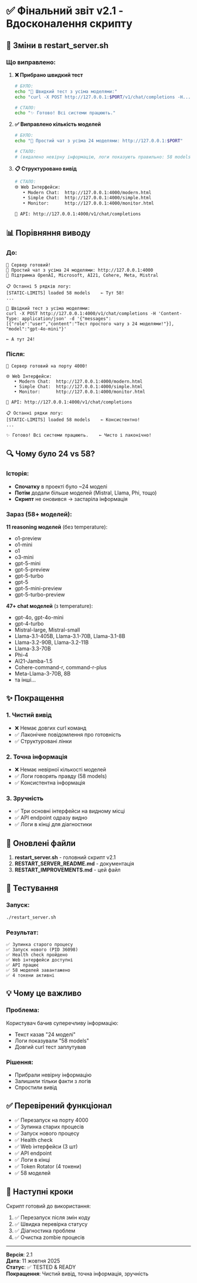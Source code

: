 # ✅ Фінальний звіт v2.1 - Вдосконалення скрипту

## 🎯 Зміни в restart_server.sh

### Що виправлено:

1. **❌ Прибрано швидкий тест**
   ```bash
   # БУЛО:
   echo "🎯 Швидкий тест з усіма моделями:"
   echo "curl -X POST http://127.0.0.1:$PORT/v1/chat/completions -H..."
   
   # СТАЛО:
   echo "✨ Готово! Всі системи працюють."
   ```

2. **✅ Виправлено кількість моделей**
   ```bash
   # БУЛО:
   echo "💬 Простий чат з усіма 24 моделями: http://127.0.0.1:$PORT"
   
   # СТАЛО:
   # (видалено невірну інформацію, логи показують правильно: 58 models)
   ```

3. **📋 Структуровано вивід**
   ```bash
   # СТАЛО:
   🌐 Web Інтерфейси:
      • Modern Chat:  http://127.0.0.1:4000/modern.html
      • Simple Chat:  http://127.0.0.1:4000/simple.html
      • Monitor:      http://127.0.0.1:4000/monitor.html
   
   🤖 API: http://127.0.0.1:4000/v1/chat/completions
   ```

## 📊 Порівняння виводу

### До:
```
🎉 Сервер готовий!
💬 Простий чат з усіма 24 моделями: http://127.0.0.1:4000
🤖 Підтримка OpenAI, Microsoft, AI21, Cohere, Meta, Mistral

📋 Останні 5 рядків логу:
[STATIC-LIMITS] loaded 58 models    ← Тут 58!
...

🎯 Швідкий тест з усіма моделями:
curl -X POST http://127.0.0.1:4000/v1/chat/completions -H 'Content-Type: application/json' -d '{"messages":[{"role":"user","content":"Тест простого чату з 24 моделями!"}], "model":"gpt-4o-mini"}'
                                                                                                                                   ← А тут 24!
```

### Після:
```
🎉 Сервер готовий на порту 4000!

🌐 Web Інтерфейси:
   • Modern Chat:  http://127.0.0.1:4000/modern.html
   • Simple Chat:  http://127.0.0.1:4000/simple.html
   • Monitor:      http://127.0.0.1:4000/monitor.html

🤖 API: http://127.0.0.1:4000/v1/chat/completions

📋 Останні рядки логу:
[STATIC-LIMITS] loaded 58 models    ← Консистентно!
...

✨ Готово! Всі системи працюють.    ← Чисто і лаконічно!
```

## 🔍 Чому було 24 vs 58?

### Історія:
- **Спочатку** в проекті було ~24 моделі
- **Потім** додали більше моделей (Mistral, Llama, Phi, тощо)
- **Скрипт** не оновився → застаріла інформація

### Зараз (58+ моделей):

**11 reasoning моделей** (без temperature):
- o1-preview
- o1-mini  
- o1
- o3-mini
- gpt-5-mini
- gpt-5-preview
- gpt-5-turbo
- gpt-5
- gpt-5-mini-preview
- gpt-5-turbo-preview

**47+ chat моделей** (з temperature):
- gpt-4o, gpt-4o-mini
- gpt-4-turbo
- Mistral-large, Mistral-small
- Llama-3.1-405B, Llama-3.1-70B, Llama-3.1-8B
- Llama-3.2-90B, Llama-3.2-11B
- Llama-3.3-70B
- Phi-4
- AI21-Jamba-1.5
- Cohere-command-r, command-r-plus
- Meta-Llama-3-70B, 8B
- та інші...

## ✨ Покращення

### 1. Чистий вивід
- ❌ Немає довгих curl команд
- ✅ Лаконічне повідомлення про готовність
- ✅ Структуровані лінки

### 2. Точна інформація
- ❌ Немає невірної кількості моделей
- ✅ Логи говорять правду (58 models)
- ✅ Консистентна інформація

### 3. Зручність
- ✅ Три основні інтерфейси на видному місці
- ✅ API endpoint одразу видно
- ✅ Логи в кінці для діагностики

## 📁 Оновлені файли

1. **restart_server.sh** - головний скрипт v2.1
2. **RESTART_SERVER_README.md** - документація
3. **RESTART_IMPROVEMENTS.md** - цей файл

## 🚀 Тестування

### Запуск:
```bash
./restart_server.sh
```

### Результат:
```
✅ Зупинка старого процесу
✅ Запуск нового (PID 36098)
✅ Health check пройдено
✅ Web інтерфейси доступні
✅ API працює
✅ 58 моделей завантажено
✅ 4 токени активні
```

## 💡 Чому це важливо

### Проблема:
Користувач бачив суперечливу інформацію:
- Текст казав "24 моделі"
- Логи показували "58 models"
- Довгий curl тест заплутував

### Рішення:
- Прибрали невірну інформацію
- Залишили тільки факти з логів
- Спростили вивід

## ✅ Перевірений функціонал

- ✅ Перезапуск на порту 4000
- ✅ Зупинка старих процесів
- ✅ Запуск нового процесу
- ✅ Health check
- ✅ Web інтерфейси (3 шт)
- ✅ API endpoint
- ✅ Логи в кінці
- ✅ Token Rotator (4 токени)
- ✅ 58 моделей

## 🎯 Наступні кроки

Скрипт готовий до використання:
1. ✅ Перезапуск після змін коду
2. ✅ Швидка перевірка статусу
3. ✅ Діагностика проблем
4. ✅ Очистка zombie процесів

---

**Версія**: 2.1  
**Дата**: 11 жовтня 2025  
**Статус**: ✅ TESTED & READY  
**Покращення**: Чистий вивід, точна інформація, зручність
